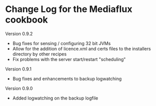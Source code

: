 Change Log for the Mediaflux cookbook
=====================================

Version 0.9.2
 - Bug fixes for sensing / configuring 32 bit JVMs
 - Allow for the addition of licence.xml and certs files to the installers directory by other recipes
 - Fix problems with the server start/restart "scheduling"

Version 0.9.1
 - Bug fixes and enhancements to backup logwatching

Version 0.9.0
 - Added logwatching on the backup logfile

